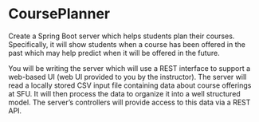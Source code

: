# CoursePlanner
Create a Spring Boot server which helps students plan their courses. Specifically, it will show students when a course has been offered in the past which may help predict when it will be offered in the future.

You will be writing the server which will use a REST interface to support a web-based UI (web UI
provided to you by the instructor).
The server will read a locally stored CSV input file containing data about course offerings at SFU. It
will then process the data to organize it into a well structured model. The server’s controllers will
provide access to this data via a REST API.
